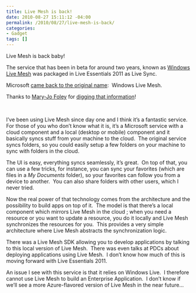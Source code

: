 ```yaml
---
title: Live Mesh is back!
date: 2010-08-27 15:11:12 -04:00
permalink: /2010/08/27/live-mesh-is-back/
categories:
- Gadget
tags: []
---
```

<p>Live Mesh is back baby!</p>  <p>The service that has been in beta for around two years, known as <a href="http://mesh.com">Windows Live Mesh</a> was packaged in Live Essentials 2011 as Live Sync.</p>  <p>Microsoft <a href="http://windowsteamblog.com/windows_live/b/windowslive/archive/2010/08/27/windows-live-sync-to-be-named-windows-live-mesh.aspx">came back to the original name</a>:&#160; Windows Live Mesh.</p>  <p>Thanks to <a href="http://www.zdnet.com/blog/microsoft">Mary-Jo Foley</a> for <a href="http://www.zdnet.com/blog/microsoft/windows-live-whiplash-live-sync-reverts-back-to-live-mesh/7240">digging that information</a>!</p>  <p>&#160;</p>  <p>I’ve been using Live Mesh since day one and I think it’s a fantastic service.&#160; For those of you who don’t know what it is, it’s a Microsoft service with a cloud component and a local (desktop or mobile) component and it basically syncs stuff from your machine to the cloud.&#160; The original service syncs folders, so you could easily setup a few folders on your machine to sync with folders in the cloud.</p>  <p>The UI is easy, everything syncs seamlessly, it’s great.&#160; On top of that, you can use a few tricks, for instance, you can sync your favorites (which are files in a <em>My Documents</em> folder), so your favorites can follow you from a device to another.&#160; You can also share folders with other users, which I never tried.</p>  <p>Now the real power of that technology comes from the architecture and the possibility to build apps on top of it.&#160; The model is that there’s a local component which mirrors Live Mesh in the cloud ; when you need a resource or you want to update a resource, you do it locally and Live Mesh synchronizes the resources for you.&#160; This provides a very simple architecture where Live Mesh abstracts the synchronization logic.</p>  <p>There was a Live Mesh SDK allowing you to develop applications by talking to this local version of Live Mesh.&#160; There was even talks at PDCs about deploying applications using Live Mesh.&#160; I don’t know how much of this is moving forward with Live Essentials 2011.</p>  <p>An issue I see with this service is that it relies on Windows Live.&#160; I therefore cannot use Live Mesh to build an Enterprise Application.&#160; I don’t know if we’ll see a more Azure-flavored version of Live Mesh in the near future…</p>
